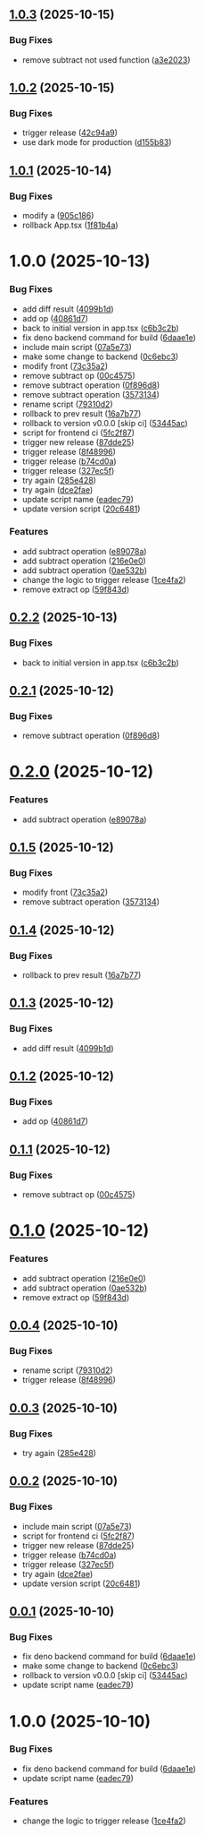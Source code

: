 ## [1.0.3](https://github.com/ignatij/deno-monorepo-poc/compare/modular-monolith-v1.0.2...modular-monolith-v1.0.3) (2025-10-15)


### Bug Fixes

* remove subtract not used function ([a3e2023](https://github.com/ignatij/deno-monorepo-poc/commit/a3e2023e2279f726f2ad78e5464c342fe242a202))

## [1.0.2](https://github.com/ignatij/deno-monorepo-poc/compare/modular-monolith-v1.0.1...modular-monolith-v1.0.2) (2025-10-15)


### Bug Fixes

* trigger release ([42c94a9](https://github.com/ignatij/deno-monorepo-poc/commit/42c94a9b08f9d44b82b79d8dde87fa8b78bf176e))
* use dark mode for production ([d155b83](https://github.com/ignatij/deno-monorepo-poc/commit/d155b83d613b12375d9d057c6b5c89bf49507599))

## [1.0.1](https://github.com/ignatij/deno-monorepo-poc/compare/modular-monolith-v1.0.0...modular-monolith-v1.0.1) (2025-10-14)

### Bug Fixes

- modify a
  ([905c186](https://github.com/ignatij/deno-monorepo-poc/commit/905c186800ebbe3b50acfb11888c36ad7a32a21b))
- rollback App.tsx
  ([1f81b4a](https://github.com/ignatij/deno-monorepo-poc/commit/1f81b4a381a298a1649f73f6e24d4e71bb1c679c))

# 1.0.0 (2025-10-13)

### Bug Fixes

- add diff result
  ([4099b1d](https://github.com/ignatij/deno-monorepo-poc/commit/4099b1d49619655fb800e83bba1fdb3c5d184797))
- add op
  ([40861d7](https://github.com/ignatij/deno-monorepo-poc/commit/40861d7b84c2ca12c3d8dbbe425a8b3b0681d21c))
- back to initial version in app.tsx
  ([c6b3c2b](https://github.com/ignatij/deno-monorepo-poc/commit/c6b3c2b41d909a5e72d78457011d1fbe77791365))
- fix deno backend command for build
  ([6daae1e](https://github.com/ignatij/deno-monorepo-poc/commit/6daae1e80435415d7a7e7f141410bb6c1a04c04f))
- include main script
  ([07a5e73](https://github.com/ignatij/deno-monorepo-poc/commit/07a5e73e4ed85824bfa0045a6eb7d9ebb2a1513f))
- make some change to backend
  ([0c6ebc3](https://github.com/ignatij/deno-monorepo-poc/commit/0c6ebc3792d2e78c6f62459e022f15afd06bf845))
- modify front
  ([73c35a2](https://github.com/ignatij/deno-monorepo-poc/commit/73c35a23a33f85bff54bd8ef257372ab17898ab2))
- remove subtract op
  ([00c4575](https://github.com/ignatij/deno-monorepo-poc/commit/00c4575534e2f954e2baaf31da859fb5d9044275))
- remove subtract operation
  ([0f896d8](https://github.com/ignatij/deno-monorepo-poc/commit/0f896d897695690fd4908d6b8fcc5b9d4ab74a97))
- remove subtract operation
  ([3573134](https://github.com/ignatij/deno-monorepo-poc/commit/35731342c0e0e61345cfff33f1bc92c44ada0780))
- rename script
  ([79310d2](https://github.com/ignatij/deno-monorepo-poc/commit/79310d2aa335a70d0db66249a4a00cf4b586423c))
- rollback to prev result
  ([16a7b77](https://github.com/ignatij/deno-monorepo-poc/commit/16a7b77fc95a25edf80e2cc359db27fe6c4d0ddb))
- rollback to version v0.0.0 [skip ci]
  ([53445ac](https://github.com/ignatij/deno-monorepo-poc/commit/53445ac59fd077ecf6313ea1145c145dd9633253))
- script for frontend ci
  ([5fc2f87](https://github.com/ignatij/deno-monorepo-poc/commit/5fc2f871f23e74874cbf008954d4e1c1eec8ae72))
- trigger new release
  ([87dde25](https://github.com/ignatij/deno-monorepo-poc/commit/87dde256dc056130efc022429660ba72c424f054))
- trigger release
  ([8f48996](https://github.com/ignatij/deno-monorepo-poc/commit/8f48996e49a79d8c310bcc9aa5405b3fb15a5e4a))
- trigger release
  ([b74cd0a](https://github.com/ignatij/deno-monorepo-poc/commit/b74cd0a5857bbca32f461733362141932809785e))
- trigger release
  ([327ec5f](https://github.com/ignatij/deno-monorepo-poc/commit/327ec5f43c16cc08996a9a202ce8ff8733ef819c))
- try again
  ([285e428](https://github.com/ignatij/deno-monorepo-poc/commit/285e4282a17337807ad367cd91b2f3084f9dcd08))
- try again
  ([dce2fae](https://github.com/ignatij/deno-monorepo-poc/commit/dce2fae025c3e9267eaec60f3285941d2a5913db))
- update script name
  ([eadec79](https://github.com/ignatij/deno-monorepo-poc/commit/eadec7905ccc90dde9c83b5569e441df1b761cef))
- update version script
  ([20c6481](https://github.com/ignatij/deno-monorepo-poc/commit/20c6481790aea6d13226dfc0e5f6aca0eafa655a))

### Features

- add subtract operation
  ([e89078a](https://github.com/ignatij/deno-monorepo-poc/commit/e89078aac0fd51b557abf6e774c846d5475ec9b9))
- add subtract operation
  ([216e0e0](https://github.com/ignatij/deno-monorepo-poc/commit/216e0e09a450e4a121a45acd4268aefa46847bfb))
- add subtract operation
  ([0ae532b](https://github.com/ignatij/deno-monorepo-poc/commit/0ae532be6bea9782d2b3e136386214218aef952a))
- change the logic to trigger release
  ([1ce4fa2](https://github.com/ignatij/deno-monorepo-poc/commit/1ce4fa26b7c5ea2f9c476e456a837ebee1dce37c))
- remove extract op
  ([59f843d](https://github.com/ignatij/deno-monorepo-poc/commit/59f843d3152eb0f88a28278b500a7f470bd7e37e))

## [0.2.2](https://github.com/ignatij/deno-monorepo-poc/compare/v0.2.1-modular-monolith...v0.2.2-modular-monolith) (2025-10-13)

### Bug Fixes

- back to initial version in app.tsx
  ([c6b3c2b](https://github.com/ignatij/deno-monorepo-poc/commit/c6b3c2b41d909a5e72d78457011d1fbe77791365))

## [0.2.1](https://github.com/ignatij/deno-monorepo-poc/compare/v0.2.0-modular-monolith...v0.2.1-modular-monolith) (2025-10-12)

### Bug Fixes

- remove subtract operation
  ([0f896d8](https://github.com/ignatij/deno-monorepo-poc/commit/0f896d897695690fd4908d6b8fcc5b9d4ab74a97))

# [0.2.0](https://github.com/ignatij/deno-monorepo-poc/compare/v0.1.5-modular-monolith...v0.2.0-modular-monolith) (2025-10-12)

### Features

- add subtract operation
  ([e89078a](https://github.com/ignatij/deno-monorepo-poc/commit/e89078aac0fd51b557abf6e774c846d5475ec9b9))

## [0.1.5](https://github.com/ignatij/deno-monorepo-poc/compare/v0.1.4-modular-monolith...v0.1.5-modular-monolith) (2025-10-12)

### Bug Fixes

- modify front
  ([73c35a2](https://github.com/ignatij/deno-monorepo-poc/commit/73c35a23a33f85bff54bd8ef257372ab17898ab2))
- remove subtract operation
  ([3573134](https://github.com/ignatij/deno-monorepo-poc/commit/35731342c0e0e61345cfff33f1bc92c44ada0780))

## [0.1.4](https://github.com/ignatij/deno-monorepo-poc/compare/v0.1.3-modular-monolith...v0.1.4-modular-monolith) (2025-10-12)

### Bug Fixes

- rollback to prev result
  ([16a7b77](https://github.com/ignatij/deno-monorepo-poc/commit/16a7b77fc95a25edf80e2cc359db27fe6c4d0ddb))

## [0.1.3](https://github.com/ignatij/deno-monorepo-poc/compare/v0.1.2-modular-monolith...v0.1.3-modular-monolith) (2025-10-12)

### Bug Fixes

- add diff result
  ([4099b1d](https://github.com/ignatij/deno-monorepo-poc/commit/4099b1d49619655fb800e83bba1fdb3c5d184797))

## [0.1.2](https://github.com/ignatij/deno-monorepo-poc/compare/v0.1.1-modular-monolith...v0.1.2-modular-monolith) (2025-10-12)

### Bug Fixes

- add op
  ([40861d7](https://github.com/ignatij/deno-monorepo-poc/commit/40861d7b84c2ca12c3d8dbbe425a8b3b0681d21c))

## [0.1.1](https://github.com/ignatij/deno-monorepo-poc/compare/v0.1.0-modular-monolith...v0.1.1-modular-monolith) (2025-10-12)

### Bug Fixes

- remove subtract op
  ([00c4575](https://github.com/ignatij/deno-monorepo-poc/commit/00c4575534e2f954e2baaf31da859fb5d9044275))

# [0.1.0](https://github.com/ignatij/deno-monorepo-poc/compare/v0.0.4-modular-monolith...v0.1.0-modular-monolith) (2025-10-12)

### Features

- add subtract operation
  ([216e0e0](https://github.com/ignatij/deno-monorepo-poc/commit/216e0e09a450e4a121a45acd4268aefa46847bfb))
- add subtract operation
  ([0ae532b](https://github.com/ignatij/deno-monorepo-poc/commit/0ae532be6bea9782d2b3e136386214218aef952a))
- remove extract op
  ([59f843d](https://github.com/ignatij/deno-monorepo-poc/commit/59f843d3152eb0f88a28278b500a7f470bd7e37e))

## [0.0.4](https://github.com/ignatij/deno-monorepo-poc/compare/v0.0.3-modular-monolith...v0.0.4-modular-monolith) (2025-10-10)

### Bug Fixes

- rename script
  ([79310d2](https://github.com/ignatij/deno-monorepo-poc/commit/79310d2aa335a70d0db66249a4a00cf4b586423c))
- trigger release
  ([8f48996](https://github.com/ignatij/deno-monorepo-poc/commit/8f48996e49a79d8c310bcc9aa5405b3fb15a5e4a))

## [0.0.3](https://github.com/ignatij/deno-monorepo-poc/compare/v0.0.2-modular-monolith...v0.0.3-modular-monolith) (2025-10-10)

### Bug Fixes

- try again
  ([285e428](https://github.com/ignatij/deno-monorepo-poc/commit/285e4282a17337807ad367cd91b2f3084f9dcd08))

## [0.0.2](https://github.com/ignatij/deno-monorepo-poc/compare/v0.0.1-modular-monolith...v0.0.2-modular-monolith) (2025-10-10)

### Bug Fixes

- include main script
  ([07a5e73](https://github.com/ignatij/deno-monorepo-poc/commit/07a5e73e4ed85824bfa0045a6eb7d9ebb2a1513f))
- script for frontend ci
  ([5fc2f87](https://github.com/ignatij/deno-monorepo-poc/commit/5fc2f871f23e74874cbf008954d4e1c1eec8ae72))
- trigger new release
  ([87dde25](https://github.com/ignatij/deno-monorepo-poc/commit/87dde256dc056130efc022429660ba72c424f054))
- trigger release
  ([b74cd0a](https://github.com/ignatij/deno-monorepo-poc/commit/b74cd0a5857bbca32f461733362141932809785e))
- trigger release
  ([327ec5f](https://github.com/ignatij/deno-monorepo-poc/commit/327ec5f43c16cc08996a9a202ce8ff8733ef819c))
- try again
  ([dce2fae](https://github.com/ignatij/deno-monorepo-poc/commit/dce2fae025c3e9267eaec60f3285941d2a5913db))
- update version script
  ([20c6481](https://github.com/ignatij/deno-monorepo-poc/commit/20c6481790aea6d13226dfc0e5f6aca0eafa655a))

## [0.0.1](https://github.com/ignatij/deno-monorepo-poc/compare/v0.0.0-modular-monolith...v0.0.1-modular-monolith) (2025-10-10)

### Bug Fixes

- fix deno backend command for build
  ([6daae1e](https://github.com/ignatij/deno-monorepo-poc/commit/6daae1e80435415d7a7e7f141410bb6c1a04c04f))
- make some change to backend
  ([0c6ebc3](https://github.com/ignatij/deno-monorepo-poc/commit/0c6ebc3792d2e78c6f62459e022f15afd06bf845))
- rollback to version v0.0.0 [skip ci]
  ([53445ac](https://github.com/ignatij/deno-monorepo-poc/commit/53445ac59fd077ecf6313ea1145c145dd9633253))
- update script name
  ([eadec79](https://github.com/ignatij/deno-monorepo-poc/commit/eadec7905ccc90dde9c83b5569e441df1b761cef))

# 1.0.0 (2025-10-10)

### Bug Fixes

- fix deno backend command for build
  ([6daae1e](https://github.com/ignatij/deno-monorepo-poc/commit/6daae1e80435415d7a7e7f141410bb6c1a04c04f))
- update script name
  ([eadec79](https://github.com/ignatij/deno-monorepo-poc/commit/eadec7905ccc90dde9c83b5569e441df1b761cef))

### Features

- change the logic to trigger release
  ([1ce4fa2](https://github.com/ignatij/deno-monorepo-poc/commit/1ce4fa26b7c5ea2f9c476e456a837ebee1dce37c))
